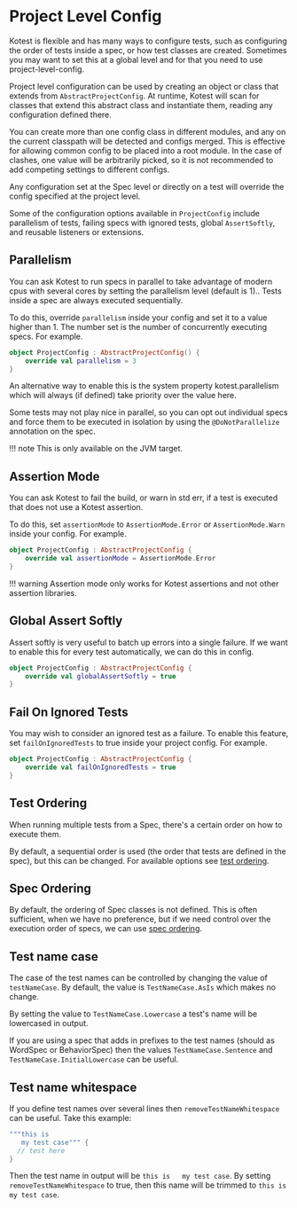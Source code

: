 Project Level Config
=============

Kotest is flexible and has many ways to configure tests, such as configuring the order of tests inside a spec, or how
test classes are created. Sometimes you may want to set this at a global level and for that you need to use project-level-config.

Project level configuration can be used by creating an object or class that extends from `AbstractProjectConfig`. At runtime,
Kotest will scan for classes that extend this abstract class and instantiate them, reading any configuration defined there.

You can create more than one config class in different modules, and any on the current classpath will be detected and configs merged.
This is effective for allowing common config to be placed into a root module. In the case of clashes, one value will be arbitrarily picked, so it is not recommended to add competing settings to different configs.

Any configuration set at the Spec level or directly on a test will override the config specified at the project level.

Some of the configuration options available in `ProjectConfig` include parallelism of tests, failing specs with ignored tests, global `AssertSoftly`, and reusable listeners or extensions.





## Parallelism

You can ask Kotest to run specs in parallel to take advantage of modern cpus with several cores by setting the parallelism level (default is 1).. Tests inside a spec are always executed sequentially.

To do this, override `parallelism` inside your config and set it to a value higher than 1.
The number set is the number of concurrently executing specs. For example.


```kotlin
object ProjectConfig : AbstractProjectConfig() {
    override val parallelism = 3
}
```

An alternative way to enable this is the system property kotest.parallelism which will always (if defined) take priority over the value here.

Some tests may not play nice in parallel, so you can opt out individual specs and force them to be executed in isolation by using the `@DoNotParallelize` annotation on the spec.


!!! note
    This is only available on the JVM target.





## Assertion Mode

You can ask Kotest to fail the build, or warn in std err, if a test is executed that does not use a Kotest assertion.

To do this, set `assertionMode` to `AssertionMode.Error` or `AssertionMode.Warn` inside your config. For example.

```kotlin
object ProjectConfig : AbstractProjectConfig {
    override val assertionMode = AssertionMode.Error
}
```


!!! warning
    Assertion mode only works for Kotest assertions and not other assertion libraries.



## Global Assert Softly

Assert softly is very useful to batch up errors into a single failure. If we want to enable this for every test automatically, we can do this in config.

```kotlin
object ProjectConfig : AbstractProjectConfig {
    override val globalAssertSoftly = true
}
```




## Fail On Ignored Tests

You may wish to consider an ignored test as a failure.
To enable this feature, set `failOnIgnoredTests` to true inside your project config. For example.

```kotlin
object ProjectConfig : AbstractProjectConfig {
    override val failOnIgnoredTests = true
}
```




## Test Ordering

When running multiple tests from a Spec, there's a certain order on how to execute them.

By default, a sequential order is used (the order that tests are defined in the spec), but this can be changed. For available options see [test ordering](test_ordering.md).




## Spec Ordering


By default, the ordering of Spec classes is not defined. This is often sufficient, when we have no preference, but if we need control over the execution order of specs, we can use [spec ordering](spec_ordering.md).




## Test name case

The case of the test names can be controlled by changing the value of `testNameCase`.
By default, the value is `TestNameCase.AsIs` which makes no change.

By setting the value to `TestNameCase.Lowercase` a test's name will be lowercased in output.

If you are using a spec that adds in prefixes to the test names (should as WordSpec or BehaviorSpec) then the values `TestNameCase.Sentence` and `TestNameCase.InitialLowercase` can be useful.





## Test name whitespace

If you define test names over several lines then `removeTestNameWhitespace` can be useful. Take this example:

```kotlin
"""this is
   my test case""" {
  // test here
}
```

Then the test name in output will be `this is   my test case`. By setting `removeTestNameWhitespace` to true,
then this name will be trimmed to `this is my test case`.
